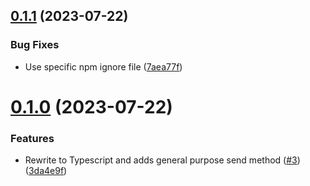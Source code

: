 ## [0.1.1](https://github.com/kapetacom/nodejs-api-client/compare/v0.1.0...v0.1.1) (2023-07-22)


### Bug Fixes

* Use specific npm ignore file ([7aea77f](https://github.com/kapetacom/nodejs-api-client/commit/7aea77ff32bbb26d307e11dc0cadccb18baff7a1))

# [0.1.0](https://github.com/kapetacom/nodejs-api-client/compare/v0.0.13...v0.1.0) (2023-07-22)


### Features

* Rewrite to Typescript and adds general purpose send method ([#3](https://github.com/kapetacom/nodejs-api-client/issues/3)) ([3da4e9f](https://github.com/kapetacom/nodejs-api-client/commit/3da4e9f22aea5b0e715f6386f7ccb2d8aa07c17f))
